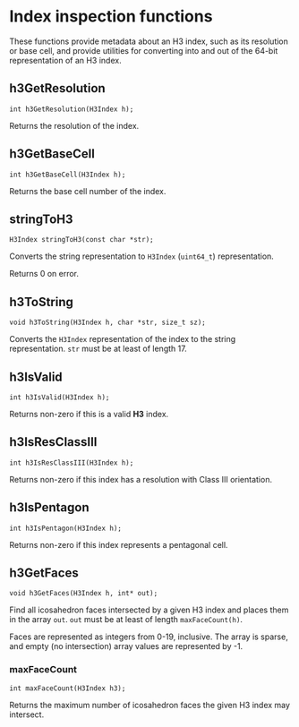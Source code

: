 # Index inspection functions

These functions provide metadata about an H3 index, such as its resolution or base cell, and provide utilities for converting into and out of the 64-bit representation of an H3 index.

## h3GetResolution

```
int h3GetResolution(H3Index h);
```

Returns the resolution of the index.

## h3GetBaseCell

```
int h3GetBaseCell(H3Index h);
```

Returns the base cell number of the index.

## stringToH3

```
H3Index stringToH3(const char *str);
```

Converts the string representation to `H3Index` (`uint64_t`) representation.

Returns 0 on error.

## h3ToString

```
void h3ToString(H3Index h, char *str, size_t sz);
```

Converts the `H3Index` representation of the index to the string representation. `str` must be at least of length 17.

## h3IsValid

```
int h3IsValid(H3Index h);
```

Returns non-zero if this is a valid **H3** index.

## h3IsResClassIII

```
int h3IsResClassIII(H3Index h);
```

Returns non-zero if this index has a resolution with Class III orientation.

## h3IsPentagon

```
int h3IsPentagon(H3Index h);
```

Returns non-zero if this index represents a pentagonal cell.

## h3GetFaces

```
void h3GetFaces(H3Index h, int* out);
```

Find all icosahedron faces intersected by a given H3 index and places them in the array `out`. `out` must be at least of length `maxFaceCount(h)`.

Faces are represented as integers from 0-19, inclusive. The array is sparse, and empty (no intersection) array values are represented by -1.

### maxFaceCount

```
int maxFaceCount(H3Index h3);
```

Returns the maximum number of icosahedron faces the given H3 index may intersect.
